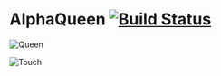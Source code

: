 # AlphaQueen [![Build Status](https://travis-ci.org/ITU-2019/AlphaQueen.svg?branch=master)](https://travis-ci.org/ITU-2019/AlphaQueen)

![Queen](https://cdn.pixabay.com/photo/2017/11/03/19/42/faith-2915432_960_720.png)

![Touch](https://c1.staticflickr.com/4/3084/2686873033_3af2df1bfd_b.jpg)
